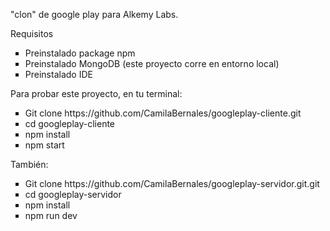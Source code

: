 <p>"clon" de google play para Alkemy Labs.</p>
<p>Requisitos</p>
<ul>
  <li type="square">Preinstalado package npm</li>
  <li type="square">Preinstalado MongoDB (este proyecto corre en entorno local)</li>
  <li type="square">Preinstalado IDE</li>
</ul>
<p>
  Para probar este proyecto, en tu terminal:
</p>
<ul>
  <li type="square">Git clone https://github.com/CamilaBernales/googleplay-cliente.git</li>
  <li type="square">cd googleplay-cliente</li>
  <li type="square">npm install</li>
  <li type="square">npm start</li>
</ul>
<p>
 También:
</p>
<ul>
  <li type="square">Git clone https://github.com/CamilaBernales/googleplay-servidor.git.git</li>
  <li type="square">cd googleplay-servidor</li>
  <li type="square">npm install</li>
  <li type="square">npm run dev</li>
</ul>